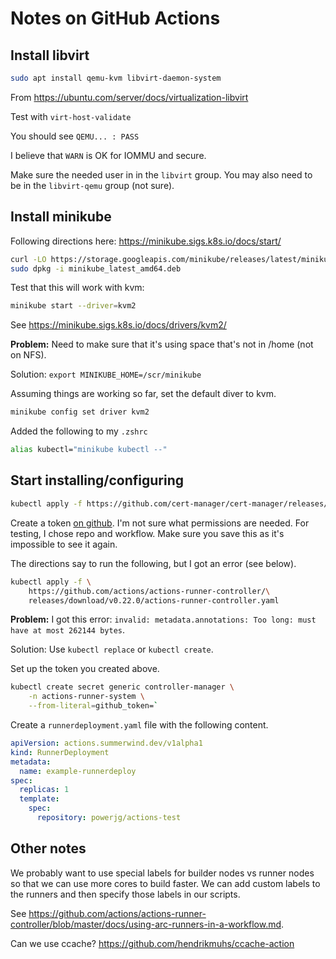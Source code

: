 # Notes on GitHub Actions

## Install libvirt

```sh
sudo apt install qemu-kvm libvirt-daemon-system
```

From <https://ubuntu.com/server/docs/virtualization-libvirt>

Test with `virt-host-validate`

You should see `QEMU... : PASS`

I believe that `WARN` is OK for IOMMU and secure.

Make sure the needed user in in the `libvirt` group.
You may also need to be in the `libvirt-qemu` group (not sure).

## Install minikube

Following directions here: <https://minikube.sigs.k8s.io/docs/start/>

```sh
curl -LO https://storage.googleapis.com/minikube/releases/latest/minikube_latest_amd64.deb
sudo dpkg -i minikube_latest_amd64.deb
```

Test that this will work with kvm:

```sh
minikube start --driver=kvm2
```

See <https://minikube.sigs.k8s.io/docs/drivers/kvm2/>

**Problem:** Need to make sure that it's using space that's not in /home (not on NFS).

Solution: `export MINIKUBE_HOME=/scr/minikube`

Assuming things are working so far, set the default diver to kvm.

```sh
minikube config set driver kvm2
```

Added the following to my `.zshrc`

```sh
alias kubectl="minikube kubectl --"
```

## Start installing/configuring

```sh
kubectl apply -f https://github.com/cert-manager/cert-manager/releases/download/v1.8.2/cert-manager.yaml
```

Create a token [on github](https://github.com/settings/tokens).
I'm not sure what permissions are needed.
For testing, I chose repo and workflow.
Make sure you save this as it's impossible to see it again.

The directions say to run the following, but I got an error (see below).

```sh
kubectl apply -f \
    https://github.com/actions/actions-runner-controller/\
    releases/download/v0.22.0/actions-runner-controller.yaml
```

**Problem:** I got this error: `invalid: metadata.annotations: Too long: must have at most 262144 bytes`.

Solution: Use `kubectl replace` or `kubectl create`.

Set up the token you created above.

```sh
kubectl create secret generic controller-manager \
    -n actions-runner-system \
    --from-literal=github_token=`
```

Create a `runnerdeployment.yaml` file with the following content.

```yaml
apiVersion: actions.summerwind.dev/v1alpha1
kind: RunnerDeployment
metadata:
  name: example-runnerdeploy
spec:
  replicas: 1
  template:
    spec:
      repository: powerjg/actions-test
```

## Other notes

We probably want to use special labels for builder nodes vs runner nodes so that we can use more cores to build faster.
We can add custom labels to the runners and then specify those labels in our scripts.

See <https://github.com/actions/actions-runner-controller/blob/master/docs/using-arc-runners-in-a-workflow.md>.

Can we use ccache? <https://github.com/hendrikmuhs/ccache-action>
